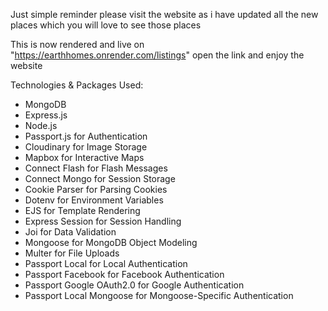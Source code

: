 Just simple reminder please visit the website as i have updated all the new places which you will love to see those places

This is now rendered and live on "https://earthhomes.onrender.com/listings" open the link and enjoy the website


Technologies & Packages Used:
- MongoDB
- Express.js
- Node.js
- Passport.js for Authentication
- Cloudinary for Image Storage
- Mapbox for Interactive Maps
- Connect Flash for Flash Messages
- Connect Mongo for Session Storage
- Cookie Parser for Parsing Cookies
- Dotenv for Environment Variables
- EJS for Template Rendering
- Express Session for Session Handling
- Joi for Data Validation
- Mongoose for MongoDB Object Modeling
- Multer for File Uploads
- Passport Local for Local Authentication
- Passport Facebook for Facebook Authentication
- Passport Google OAuth2.0 for Google Authentication
- Passport Local Mongoose for Mongoose-Specific Authentication
